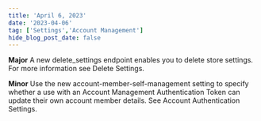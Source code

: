 ```yaml
---
title: 'April 6, 2023'
date: '2023-04-06'
tag: ['Settings','Account Management']
hide_blog_post_date: false
---
```

**Major**
A new delete_settings endpoint enables you to delete store settings. For more information see Delete Settings.

**Minor**
Use the new account-member-self-management setting to specify whether a use with an Account Management Authentication Token can update their own account member details. See Account Authentication Settings.
